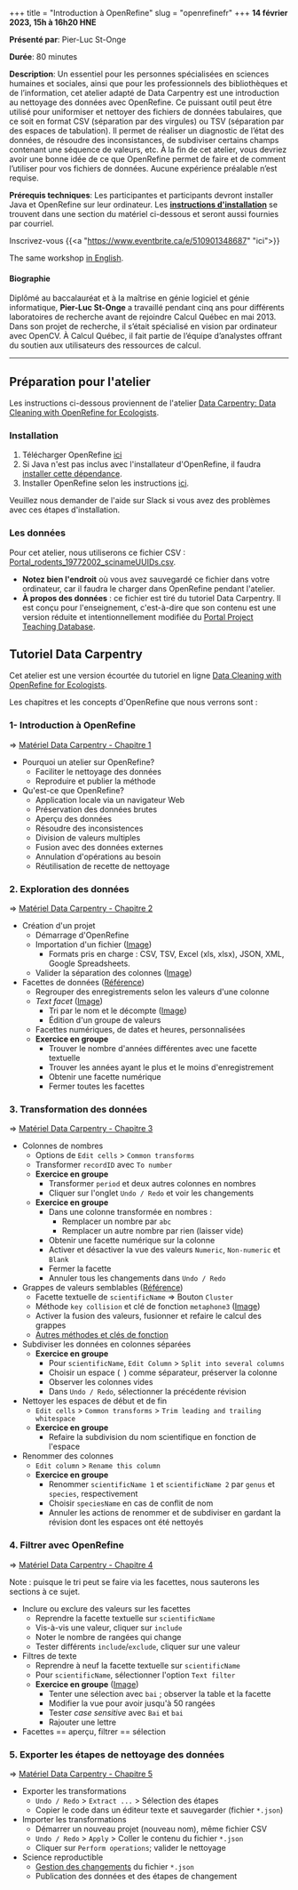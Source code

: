 +++
title = "Introduction à OpenRefine"
slug = "openrefinefr"
+++
**14 février 2023, 15h à 16h20 HNE**

**Présenté par**: Pier-Luc St-Onge

**Durée**: 80 minutes

**Description**: Un essentiel pour les personnes spécialisées en sciences humaines et sociales, ainsi que pour
les professionnels des bibliothèques et de l’information, cet atelier adapté de Data Carpentry est une
introduction au nettoyage des données avec OpenRefine. Ce puissant outil peut être utilisé pour uniformiser et
nettoyer des fichiers de données tabulaires, que ce soit en format CSV (séparation par des virgules) ou TSV
(séparation par des espaces de tabulation). Il permet de réaliser un diagnostic de l’état des données, de
résoudre des inconsistances, de subdiviser certains champs contenant une séquence de valeurs, etc. À la fin de
cet atelier, vous devriez avoir une bonne idée de ce que OpenRefine permet de faire et de comment l’utiliser
pour vos fichiers de données. Aucune expérience préalable n’est requise.

**Prérequis techniques**: Les participantes et participants devront installer
Java et OpenRefine sur leur ordinateur.
Les [**instructions d'installation**](#préparation-pour-latelier) se trouvent
dans une section du matériel ci-dessous et seront aussi fournies par courriel.

Inscrivez-vous {{<a "https://www.eventbrite.ca/e/510901348687" "ici">}}

The same workshop [in English](/openrefine).

#### Biographie

Diplômé au baccalauréat et à la maîtrise en génie logiciel et génie informatique, **Pier-Luc St-Onge** a
travaillé pendant cinq ans pour différents laboratoires de recherche avant de rejoindre Calcul Québec en
mai 2013. Dans son projet de recherche, il s’était spécialisé en vision par ordinateur avec OpenCV. À Calcul
Québec, il fait partie de l’équipe d’analystes offrant du soutien aux utilisateurs des ressources de calcul.

<!-- {{< vimeo 690948795 >}} -->
<!-- <br> -->

<!-- - [Watch this session on Vimeo](https://vimeo.com/690948795) -->
-----

## Préparation pour l'atelier

Les instructions ci-dessous proviennent de l'atelier
[Data Carpentry: Data Cleaning with OpenRefine for Ecologists](https://datacarpentry.org/OpenRefine-ecology-lesson/setup.html).

### Installation

1. Télécharger OpenRefine
   [ici](https://openrefine.org/download.html)
2. Si Java n'est pas inclus avec l'installateur d'OpenRefine, il faudra
   [installer cette dépendance](https://openrefine.org/docs/manual/installing#system-requirements).
3. Installer OpenRefine selon les instructions
   [ici](https://openrefine.org/docs/manual/installing#installing-or-upgrading).

Veuillez nous demander de l'aide sur Slack si vous avez des problèmes avec
ces étapes d'installation.

### Les données

Pour cet atelier, nous utiliserons ce fichier CSV :
[Portal_rodents_19772002_scinameUUIDs.csv](https://ndownloader.figshare.com/files/7823341).
* **Notez bien l'endroit** où vous avez sauvegardé ce fichier dans votre
  ordinateur, car il faudra le charger dans OpenRefine pendant l'atelier.
* **À propos des données** : ce fichier est tiré du tutoriel Data Carpentry.
  Il est conçu pour l'enseignement, c'est-à-dire que son contenu est
  une version réduite et intentionnellement modifiée du
  [Portal Project Teaching Database](https://figshare.com/articles/dataset/Portal_Project_Teaching_Database/1314459).

## Tutoriel Data Carpentry

Cet atelier est une version écourtée du tutoriel en ligne
[Data Cleaning with OpenRefine for Ecologists](https://datacarpentry.org/OpenRefine-ecology-lesson/).

Les chapitres et les concepts d'OpenRefine que nous verrons sont :

### 1- Introduction à OpenRefine
=> [Matériel Data Carpentry - Chapitre 1](https://datacarpentry.org/OpenRefine-ecology-lesson/01-getting-started/index.html)

* Pourquoi un atelier sur OpenRefine?
  * Faciliter le nettoyage des données
  * Reproduire et publier la méthode
* Qu'est-ce que OpenRefine?
  * Application locale via un navigateur Web
  * Préservation des données brutes
  * Aperçu des données
  * Résoudre des inconsistences
  * Division de valeurs multiples
  * Fusion avec des données externes
  * Annulation d'opérations au besoin
  * Réutilisation de recette de nettoyage

### 2. Exploration des données

=> [Matériel Data Carpentry - Chapitre 2](https://datacarpentry.org/OpenRefine-ecology-lesson/02-exploring-data/index.html)

* Création d'un projet
  * Démarrage d'OpenRefine
  * Importation d'un fichier
    ([Image](https://datacarpentry.org/OpenRefine-ecology-lesson/fig/openrefine-create-project.png))
    * Formats pris en charge :
      CSV, TSV, Excel (xls, xlsx), JSON, XML, Google Spreadsheets.
  * Valider la séparation des colonnes
    ([Image](https://datacarpentry.org/OpenRefine-ecology-lesson/fig/openrefine-data-import.png))
* Facettes de données ([Référence](https://docs.openrefine.org/manual/facets))
  * Regrouper des enregistrements selon les valeurs d'une colonne
  * *Text facet*
    ([Image](https://datacarpentry.org/OpenRefine-ecology-lesson/fig/ORFacetMenu.png))
    * Tri par le nom et le décompte
      ([Image](https://datacarpentry.org/OpenRefine-ecology-lesson/fig/ORFacetedScientificName.png))
    * Édition d'un groupe de valeurs
  * Facettes numériques, de dates et heures, personnalisées
  * **Exercice en groupe**
    * Trouver le nombre d'années différentes avec une facette textuelle
    * Trouver les années ayant le plus et le moins d'enregistrement
    * Obtenir une facette numérique
    * Fermer toutes les facettes

### 3. Transformation des données

=> [Matériel Data Carpentry - Chapitre 3](https://datacarpentry.org/OpenRefine-ecology-lesson/03-transforming-data/index.html)

* Colonnes de nombres
  * Options de `Edit cells` > `Common transforms`
  * Transformer `recordID` avec `To number`
  * **Exercice en groupe**
    * Transformer `period` et deux autres colonnes en nombres
    * Cliquer sur l'onglet `Undo / Redo` et voir les changements
  * **Exercice en groupe**
    * Dans une colonne transformée en nombres :
      * Remplacer un nombre par `abc`
      * Remplacer un autre nombre par rien (laisser vide)
    * Obtenir une facette numérique sur la colonne
    * Activer et désactiver la vue des valeurs
      `Numeric`, `Non-numeric` et `Blank`
    * Fermer la facette
    * Annuler tous les changements dans `Undo / Redo`
* Grappes de valeurs semblables
  ([Référence](https://openrefine.org/docs/manual/cellediting#cluster-and-edit))
  * Facette textuelle de `scientificName` => Bouton `Cluster`
  * Méthode `key collision` et clé de fonction `metaphone3`
    ([Image](https://datacarpentry.org/OpenRefine-ecology-lesson/fig/openrefine-clustering.png))
  * Activer la fusion des valeurs, fusionner et refaire le calcul des grappes
  * [Autres méthodes et clés de fonction](https://openrefine.org/docs/manual/cellediting#clustering-methods)
* Subdiviser les données en colonnes séparées
  * **Exercice en groupe**
    * Pour `scientificName`, `Edit Column` > `Split into several columns`
    * Choisir un espace (` `) comme séparateur, préserver la colonne
    * Observer les colonnes vides
    * Dans `Undo / Redo`, sélectionner la précédente révision
* Nettoyer les espaces de début et de fin
  * `Edit cells` > `Common transforms` > `Trim leading and trailing whitespace`
  * **Exercice en groupe**
    * Refaire la subdivision du nom scientifique en fonction de l'espace
* Renommer des colonnes
  * `Edit column` > `Rename this column`
  * **Exercice en groupe**
    * Renommer `scientificName 1` et `scientificName 2`
      par `genus` et `species`, respectivement
    * Choisir `speciesName` en cas de conflit de nom
    * Annuler les actions de renommer et de subdiviser en gardant
      la révision dont les espaces ont été nettoyés

### 4. Filtrer avec OpenRefine

=> [Matériel Data Carpentry - Chapitre 4](https://datacarpentry.org/OpenRefine-ecology-lesson/04-filter-exclude-sort/index.html)

Note : puisque le tri peut se faire via les facettes,
nous sauterons les sections à ce sujet.

* Inclure ou exclure des valeurs sur les facettes
  * Reprendre la facette textuelle sur `scientificName`
  * Vis-à-vis une valeur, cliquer sur `include`
  * Noter le nombre de rangées qui change
  * Tester différents `include`/`exclude`, cliquer sur une valeur
* Filtres de texte
  * Reprendre à neuf la facette textuelle sur `scientificName`
  * Pour `scientificName`, sélectionner l'option `Text filter`
  * **Exercice en groupe**
    ([Image](https://datacarpentry.org/OpenRefine-ecology-lesson/fig/openrefine-filtering.png))
    * Tenter une sélection avec `bai` ; observer la table et la facette
    * Modifier la vue pour avoir jusqu'à 50 rangées
    * Tester *case sensitive* avec `Bai` et `bai`
    * Rajouter une lettre
* Facettes == aperçu, filtrer == sélection

### 5. Exporter les étapes de nettoyage des données

=> [Matériel Data Carpentry - Chapitre 5](https://datacarpentry.org/OpenRefine-ecology-lesson/05-exporting-cleaning-steps/index.html)

* Exporter les transformations
  * `Undo / Redo` > `Extract ...` > Sélection des étapes
  * Copier le code dans un éditeur texte et sauvegarder (fichier `*.json`)
* Importer les transformations
  * Démarrer un nouveau projet (nouveau nom), même fichier CSV
  * `Undo / Redo` > `Apply` > Coller le contenu du fichier `*.json`
  * Cliquer sur `Perform operations`; valider le nettoyage
* Science reproductible
  * [Gestion des changements](https://swcarpentry.github.io/git-novice/)
    du fichier `*.json`
  * Publication des données et des étapes de changement
